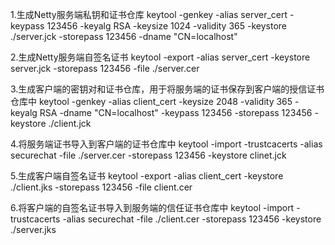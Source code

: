 1.生成Netty服务端私钥和证书仓库
keytool -genkey -alias server_cert -keypass 123456 -keyalg RSA -keysize 1024 -validity 365 -keystore ./server.jck -storepass 123456 -dname "CN=localhost"


2.生成Netty服务端自签名证书
keytool -export -alias server_cert -keystore server.jck -storepass 123456 -file ./server.cer


3.生成客户端的密钥对和证书仓库，用于将服务端的证书保存到客户端的授信证书仓库中
keytool -genkey -alias client_cert -keysize 2048 -validity 365 -keyalg RSA -dname "CN=localhost" -keypass 123456 -storepass 123456 -keystore ./client.jck


4.将服务端证书导入到客户端的证书仓库中
keytool -import -trustcacerts -alias securechat -file ./server.cer -storepass 123456 -keystore clinet.jck


5.生成客户端自签名证书
keytool -export -alias client_cert -keystore ./client.jks -storepass 123456 -file client.cer


6.将客户端的自签名证书导入到服务端的信任证书仓库中
keytool -import -trustcacerts -alias securechat -file ./client.cer -storepass 123456 -keystore ./server.jks